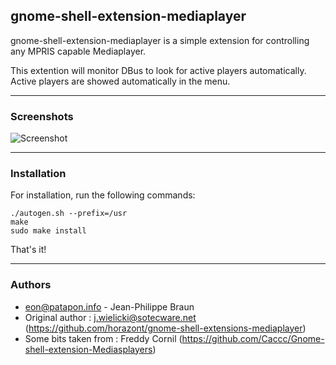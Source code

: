 ## gnome-shell-extension-mediaplayer

gnome-shell-extension-mediaplayer is a simple extension for controlling any MPRIS capable Mediaplayer.

This extention will monitor DBus to look for active players automatically. Active players are showed automatically in the menu.

----

### Screenshots

![Screenshot](gnome-shell-extensions-mediaplayer/raw/master/data/mediaplayer1.png)

----

### Installation

For installation, run the following commands:

    ./autogen.sh --prefix=/usr
    make
    sudo make install
  
That's it!

----

### Authors

* eon@patapon.info - Jean-Philippe Braun
* Original author : j.wielicki@sotecware.net (https://github.com/horazont/gnome-shell-extensions-mediaplayer)
* Some bits taken from : Freddy Cornil (https://github.com/Caccc/Gnome-shell-extension-Mediasplayers)
